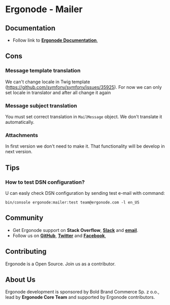 # Ergonode - Mailer

## Documentation

* Follow link to  [**Ergonode Documentation**](https://docs.ergonode.com),

## Cons

### Message template translation

We can't change locale in Twig template (https://github.com/symfony/symfony/issues/35925).
For now we can only set locale in translator and after all change it again

### Message subject translation

You must set correct translation in `MailMessage` object. We don't translate it automatically.

### Attachments

In first version we don't need to make it. That functionality will be develop in next version. 

## Tips

### How to test DSN configuration?

U can easly check DSN configuration by sending test e-mail with command:

```
bin/console ergonode:mailer:test team@ergonode.com -l en_US
```

## Community

* Get Ergonode support on **Stack Overflow**, [**Slack**](https://ergonode.slack.com) and [**email**](team@ergonode.com).
* Follow us on [**GitHub**](https://github.com/ergonode), [**Twitter**](https://twitter.com/ergonode) and [**Facebook**](https://www.facebook.com/ergonode),  

## Contributing

Ergonode is a Open Source. Join us as a contributor.

## About Us

Ergonode development is sponsored by Bold Brand Commerce Sp. z o.o., lead by **Ergonode Core Team** and supported by Ergonode contributors. 
